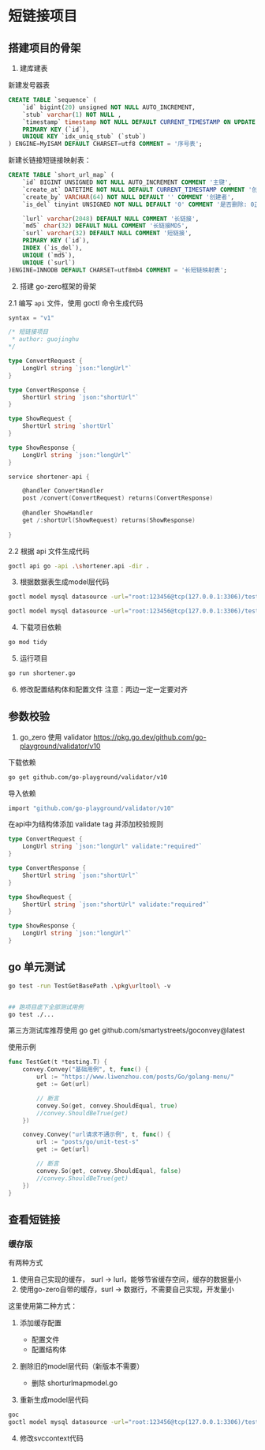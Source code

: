 # 短链接项目


## 搭建项目的骨架

1. 建库建表

新建发号器表
```sql
CREATE TABLE `sequence` (
    `id` bigint(20) unsigned NOT NULL AUTO_INCREMENT,
    `stub` varchar(1) NOT NULL ,
    `timestamp` timestamp NOT NULL DEFAULT CURRENT_TIMESTAMP ON UPDATE CURRENT_TIMESTAMP,
    PRIMARY KEY (`id`),
    UNIQUE KEY `idx_uniq_stub` (`stub`)
) ENGINE=MyISAM DEFAULT CHARSET=utf8 COMMENT = '序号表';

```

新建长链接短链接映射表：
```sql
CREATE TABLE `short_url_map` (
    `id` BIGINT UNSIGNED NOT NULL AUTO_INCREMENT COMMENT '主键',
    `create_at` DATETIME NOT NULL DEFAULT CURRENT_TIMESTAMP COMMENT '创建时间',
    `create_by` VARCHAR(64) NOT NULL DEFAULT '' COMMENT '创建者',
    `is_del` tinyint UNSIGNED NOT NULL DEFAULT '0' COMMENT '是否删除: 0正常1删除',

    `lurl` varchar(2048) DEFAULT NULL COMMENT '长链接',
    `md5` char(32) DEFAULT NULL COMMENT '长链接MD5',
    `surl` varchar(32) DEFAULT NULL COMMENT '短链接',
    PRIMARY KEY (`id`),
    INDEX (`is_del`),
    UNIQUE (`md5`),
    UNIQUE (`surl`)
)ENGINE=INNODB DEFAULT CHARSET=utf8mb4 COMMENT = '长短链映射表';

```

2. 搭建 go-zero框架的骨架

2.1 编写 `api` 文件，使用 goctl 命令生成代码

```go
syntax = "v1"

/* 短链接项目
 * author: guojinghu   
*/

type ConvertRequest {
    LongUrl string `json:"longUrl"`
}

type ConvertResponse {
    ShortUrl string `json:"shortUrl"`
}

type ShowRequest {
    ShortUrl string `shortUrl`
}

type ShowResponse {
    LongUrl string `json:"longUrl"`
}

service shortener-api {

    @handler ConvertHandler
    post /convert(ConvertRequest) returns(ConvertResponse)
    
    @handler ShowHandler
    get /:shortUrl(ShowRequest) returns(ShowResponse)
    
}


```

2.2 根据 api 文件生成代码

```bash
goctl api go -api .\shortener.api -dir .
```

3. 根据数据表生成model层代码
```bash
goctl model mysql datasource -url="root:123456@tcp(127.0.0.1:3306)/test" -table="short_url_map" -dir="./model"

goctl model mysql datasource -url="root:123456@tcp(127.0.0.1:3306)/test" -table="sequence" -dir="./model"

```

4. 下载项目依赖
```bash
go mod tidy
```

5. 运行项目
```bash
go run shortener.go
```


6. 修改配置结构体和配置文件
注意：两边一定一定要对齐

## 参数校验

1. go_zero 使用 validator
https://pkg.go.dev/github.com/go-playground/validator/v10

下载依赖
```bash
go get github.com/go-playground/validator/v10
```

导入依赖
```bash
import "github.com/go-playground/validator/v10"
```

在api中为结构体添加 validate tag 并添加校验规则
```go
type ConvertRequest {
	LongUrl string `json:"longUrl" validate:"required"`
}

type ConvertResponse {
	ShortUrl string `json:"shortUrl"`
}

type ShowRequest {
	ShortUrl string `json:"shortUrl" validate:"required"`
}

type ShowResponse {
	LongUrl string `json:"longUrl"`
}
```

## go 单元测试
```bash
go test -run TestGetBasePath .\pkg\urltool\ -v


## 跑项目底下全部测试用例
go test ./...
```

第三方测试库推荐使用
go get github.com/smartystreets/goconvey@latest

使用示例
```go
func TestGet(t *testing.T) {
	convey.Convey("基础用例", t, func() {
		url := "https://www.liwenzhou.com/posts/Go/golang-menu/"
		get := Get(url)

		// 断言
		convey.So(get, convey.ShouldEqual, true)
		//convey.ShouldBeTrue(get)
	})

	convey.Convey("url请求不通示例", t, func() {
		url := "posts/go/unit-test-s"
		get := Get(url)

		// 断言
		convey.So(get, convey.ShouldEqual, false)
		//convey.ShouldBeTrue(get)
	})
}
```


## 查看短链接

### 缓存版

有两种方式
1. 使用自己实现的缓存， surl -> lurl，能够节省缓存空间，缓存的数据量小
2. 使用go-zero自带的缓存，surl -> 数据行，不需要自己实现，开发量小

这里使用第二种方式：
1. 添加缓存配置
    - 配置文件
    - 配置结构体

2. 删除旧的model层代码（新版本不需要）
    - 删除 shorturlmapmodel.go
3. 重新生成model层代码
```bash
goc
goctl model mysql datasource -url="root:123456@tcp(127.0.0.1:3306)/test" -table="short_url_map" -dir="./model" -c
```

4. 修改svccontext代码